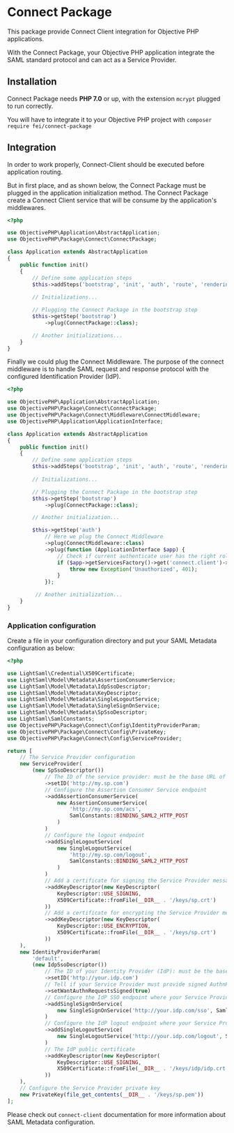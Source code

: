 # Connect Package

This package provide Connect Client integration for Objective PHP applications.

With the Connect Package, your Objective PHP application integrate the SAML standard protocol and can act as a
Service Provider.

## Installation

Connect Package needs **PHP 7.0** or up, with the extension `mcrypt` plugged to run correctly.

You will have to integrate it to your Objective PHP project with `composer require fei/connect-package`

## Integration

In order to work properly, Connect-Client should be executed before application routing.

But in first place, and as shown below, the Connect Package must be plugged in the application initialization method.
The Connect Package create a Connect Client service that will be consume by the application's middlewares.

```php
<?php

use ObjectivePHP\Application\AbstractApplication;
use ObjectivePHP\Package\Connect\ConnectPackage;

class Application extends AbstractApplication
{
    public function init()
    {
        // Define some application steps
        $this->addSteps('bootstrap', 'init', 'auth', 'route', 'rendering');
        
        // Initializations...

        // Plugging the Connect Package in the bootstrap step
        $this->getStep('bootstrap')
            ->plug(ConnectPackage::class);

        // Another initializations...
    }
}
```

Finally we could plug the Connect Middleware. The purpose of the connect middleware is to handle SAML request and
response protocol with the configured Identification Provider (IdP).

```php
<?php

use ObjectivePHP\Application\AbstractApplication;
use ObjectivePHP\Package\Connect\ConnectPackage;
use ObjectivePHP\Package\Connect\Middleware\ConnectMiddleware;
use ObjectivePHP\Application\ApplicationInterface;

class Application extends AbstractApplication
{
    public function init()
    {
        // Define some application steps
        $this->addSteps('bootstrap', 'init', 'auth', 'route', 'rendering');
        
        // Initializations...

        // Plugging the Connect Package in the bootstrap step
        $this->getStep('bootstrap')
            ->plug(ConnectPackage::class);

        // Another initialization...

        $this->getStep('auth')
            // Here we plug the Connect Middleware
            ->plug(ConnectMiddleware::class)
            ->plug(function (ApplicationInterface $app) {
                // Check if current authenticate user has the right role
                if ($app->getServicesFactory()->get('connect.client')->getUser()->getCurrentRole() != 'ADMIN') {
                    throw new Exception('Unauthorized', 401);
                }
            });

         // Another initialization...
    }
}
```

### Application configuration

Create a file in your configuration directory and put your SAML Metadata configuration as below:

```php
<?php

use LightSaml\Credential\X509Certificate;
use LightSaml\Model\Metadata\AssertionConsumerService;
use LightSaml\Model\Metadata\IdpSsoDescriptor;
use LightSaml\Model\Metadata\KeyDescriptor;
use LightSaml\Model\Metadata\SingleLogoutService;
use LightSaml\Model\Metadata\SingleSignOnService;
use LightSaml\Model\Metadata\SpSsoDescriptor;
use LightSaml\SamlConstants;
use ObjectivePHP\Package\Connect\Config\IdentityProviderParam;
use ObjectivePHP\Package\Connect\Config\PrivateKey;
use ObjectivePHP\Package\Connect\Config\ServiceProvider;

return [
    // The Service Provider configuration
    new ServiceProvider(
        (new SpSsoDescriptor())
            // The ID of the service provider: must be the base URL of your project
            ->setID('http://my.sp.com')
            // Configure the Assertion Consumer Service endpoint
            ->addAssertionConsumerService(
                new AssertionConsumerService(
                    'http://my.sp.com/acs',
                    SamlConstants::BINDING_SAML2_HTTP_POST
                )
            )
            // Configure the logout endpoint
            ->addSingleLogoutService(
                new SingleLogoutService(
                    'http://my.sp.com/logout',
                    SamlConstants::BINDING_SAML2_HTTP_POST
                )
            )
            // Add a certificate for signing the Service Provider message
            ->addKeyDescriptor(new KeyDescriptor(
                KeyDescriptor::USE_SIGNING,
                X509Certificate::fromFile(__DIR__ . '/keys/sp.crt')
            ))
            // Add a certificate for encrypting the Service Provider message
            ->addKeyDescriptor(new KeyDescriptor(
                KeyDescriptor::USE_ENCRYPTION,
                X509Certificate::fromFile(__DIR__ . '/keys/sp.crt')
            ))
    ),
    new IdentityProviderParam(
        'default',
        (new IdpSsoDescriptor())
            // The ID of your Identity Provider (IdP): must be the base URL of the IdP 
            ->setID('http://your.idp.com')
            // Tell if your Service Provider must provide signed AuthnRequest to the IdP 
            ->setWantAuthnRequestsSigned(true)
            // Configure the IdP SSO endpoint where your Service Provider must send AuthnRequest
            ->addSingleSignOnService(
                new SingleSignOnService('http://your.idp.com/sso', SamlConstants::BINDING_SAML2_HTTP_REDIRECT)
            )
            // Configure the IdP logout endpoint where your Service Provider must initiate the logout behaviour 
            ->addSingleLogoutService(
                new SingleLogoutService('http://your.idp.com/logout', SamlConstants::BINDING_SAML2_HTTP_POST)
            )
            // The IdP public certificate
            ->addKeyDescriptor(new KeyDescriptor(
                KeyDescriptor::USE_SIGNING,
                X509Certificate::fromFile(__DIR__ . '/keys/idp/idp.crt')
            ))
    ),
    // Configure the Service Provider private key
    new PrivateKey(file_get_contents(__DIR__ . '/keys/sp.pem'))
];
```

Please check out `connect-client` documentation for more information about SAML Metadata configuration.
